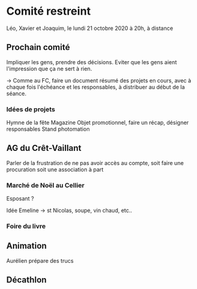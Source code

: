 # Comité restreint

Léo, Xavier et Joaquim, le lundi 21 octobre 2020 à 20h, à distance

## Prochain comité

Impliquer les gens, prendre des décisions. Eviter que les gens aient l'impression que ça ne sert à rien.

-> Comme au FC, faire un document résumé des projets en cours, avec à chaque fois l'échéance et les responsables, à distribuer au début de la séance.

### Idées de projets

Hymne de la fête
Magazine
Objet promotionnel, faire un récap, désigner responsables
Stand photomation

## AG du Crêt-Vaillant

Parler de la frustration de ne pas avoir accès au compte, soit faire une procuration soit une association à part

### Marché de Noël au Cellier

Esposant ?

Idée Emeline -> st Nicolas, soupe, vin chaud, etc..

### Foire du livre

## Animation

Aurélien prépare des trucs

## Décathlon



